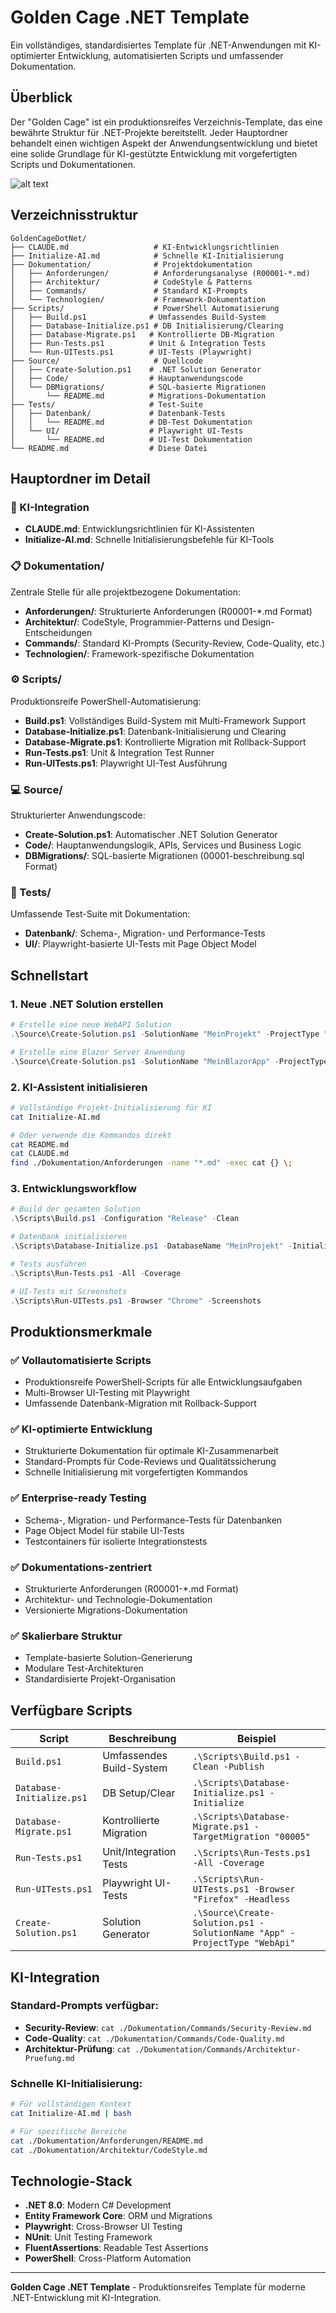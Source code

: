 ﻿# Golden Cage .NET Template

Ein vollständiges, standardisiertes Template für .NET-Anwendungen mit KI-optimierter Entwicklung, automatisierten Scripts und umfassender Dokumentation.

## Überblick

Der "Golden Cage" ist ein produktionsreifes Verzeichnis-Template, das eine bewährte Struktur für .NET-Projekte bereitstellt. Jeder Hauptordner behandelt einen wichtigen Aspekt der Anwendungsentwicklung und bietet eine solide Grundlage für KI-gestützte Entwicklung mit vorgefertigten Scripts und Dokumentationen.

![alt text](image.png)

## Verzeichnisstruktur

```
GoldenCageDotNet/
├── CLAUDE.md                   # KI-Entwicklungsrichtlinien
├── Initialize-AI.md            # Schnelle KI-Initialisierung
├── Dokumentation/              # Projektdokumentation
│   ├── Anforderungen/          # Anforderungsanalyse (R00001-*.md)
│   ├── Architektur/            # CodeStyle & Patterns
│   ├── Commands/               # Standard KI-Prompts
│   └── Technologien/           # Framework-Dokumentation
├── Scripts/                    # PowerShell Automatisierung
│   ├── Build.ps1              # Umfassendes Build-System
│   ├── Database-Initialize.ps1 # DB Initialisierung/Clearing
│   ├── Database-Migrate.ps1   # Kontrollierte DB-Migration
│   ├── Run-Tests.ps1          # Unit & Integration Tests
│   └── Run-UITests.ps1        # UI-Tests (Playwright)
├── Source/                     # Quellcode
│   ├── Create-Solution.ps1    # .NET Solution Generator
│   ├── Code/                  # Hauptanwendungscode
│   └── DBMigrations/          # SQL-basierte Migrationen
│       └── README.md          # Migrations-Dokumentation
├── Tests/                     # Test-Suite
│   ├── Datenbank/             # Datenbank-Tests
│   │   └── README.md          # DB-Test Dokumentation
│   └── UI/                    # Playwright UI-Tests
│       └── README.md          # UI-Test Dokumentation
└── README.md                  # Diese Datei
```

## Hauptordner im Detail

### 🤖 KI-Integration
- **CLAUDE.md**: Entwicklungsrichtlinien für KI-Assistenten
- **Initialize-AI.md**: Schnelle Initialisierungsbefehle für KI-Tools

### 📋 Dokumentation/
Zentrale Stelle für alle projektbezogene Dokumentation:
- **Anforderungen/**: Strukturierte Anforderungen (R00001-*.md Format)
- **Architektur/**: CodeStyle, Programmier-Patterns und Design-Entscheidungen
- **Commands/**: Standard KI-Prompts (Security-Review, Code-Quality, etc.)
- **Technologien/**: Framework-spezifische Dokumentation

### ⚙️ Scripts/
Produktionsreife PowerShell-Automatisierung:
- **Build.ps1**: Vollständiges Build-System mit Multi-Framework Support
- **Database-Initialize.ps1**: Datenbank-Initialisierung und Clearing
- **Database-Migrate.ps1**: Kontrollierte Migration mit Rollback-Support
- **Run-Tests.ps1**: Unit & Integration Test Runner
- **Run-UITests.ps1**: Playwright UI-Test Ausführung

### 💻 Source/
Strukturierter Anwendungscode:
- **Create-Solution.ps1**: Automatischer .NET Solution Generator
- **Code/**: Hauptanwendungslogik, APIs, Services und Business Logic
- **DBMigrations/**: SQL-basierte Migrationen (00001-beschreibung.sql Format)

### 🧪 Tests/
Umfassende Test-Suite mit Dokumentation:
- **Datenbank/**: Schema-, Migration- und Performance-Tests
- **UI/**: Playwright-basierte UI-Tests mit Page Object Model

## Schnellstart

### 1. Neue .NET Solution erstellen
```powershell
# Erstelle eine neue WebAPI Solution
.\Source\Create-Solution.ps1 -SolutionName "MeinProjekt" -ProjectType "WebApi"

# Erstelle eine Blazor Server Anwendung
.\Source\Create-Solution.ps1 -SolutionName "MeinBlazorApp" -ProjectType "BlazorServer" -AddDockerSupport
```

### 2. KI-Assistent initialisieren
```bash
# Vollständige Projekt-Initialisierung für KI
cat Initialize-AI.md

# Oder verwende die Kommandos direkt
cat README.md
cat CLAUDE.md
find ./Dokumentation/Anforderungen -name "*.md" -exec cat {} \;
```

### 3. Entwicklungsworkflow
```powershell
# Build der gesamten Solution
.\Scripts\Build.ps1 -Configuration "Release" -Clean

# Datenbank initialisieren
.\Scripts\Database-Initialize.ps1 -DatabaseName "MeinProjekt" -Initialize

# Tests ausführen
.\Scripts\Run-Tests.ps1 -All -Coverage

# UI-Tests mit Screenshots
.\Scripts\Run-UITests.ps1 -Browser "Chrome" -Screenshots
```

## Produktionsmerkmale

### ✅ **Vollautomatisierte Scripts**
- Produktionsreife PowerShell-Scripts für alle Entwicklungsaufgaben
- Multi-Browser UI-Testing mit Playwright
- Umfassende Datenbank-Migration mit Rollback-Support

### ✅ **KI-optimierte Entwicklung**
- Strukturierte Dokumentation für optimale KI-Zusammenarbeit
- Standard-Prompts für Code-Reviews und Qualitätssicherung
- Schnelle Initialisierung mit vorgefertigten Kommandos

### ✅ **Enterprise-ready Testing**
- Schema-, Migration- und Performance-Tests für Datenbanken
- Page Object Model für stabile UI-Tests
- Testcontainers für isolierte Integrationstests

### ✅ **Dokumentations-zentriert**
- Strukturierte Anforderungen (R00001-*.md Format)
- Architektur- und Technologie-Dokumentation
- Versionierte Migrations-Dokumentation

### ✅ **Skalierbare Struktur**
- Template-basierte Solution-Generierung
- Modulare Test-Architekturen
- Standardisierte Projekt-Organisation

## Verfügbare Scripts

| Script | Beschreibung | Beispiel |
|--------|-------------|----------|
| `Build.ps1` | Umfassendes Build-System | `.\Scripts\Build.ps1 -Clean -Publish` |
| `Database-Initialize.ps1` | DB Setup/Clear | `.\Scripts\Database-Initialize.ps1 -Initialize` |
| `Database-Migrate.ps1` | Kontrollierte Migration | `.\Scripts\Database-Migrate.ps1 -TargetMigration "00005"` |
| `Run-Tests.ps1` | Unit/Integration Tests | `.\Scripts\Run-Tests.ps1 -All -Coverage` |
| `Run-UITests.ps1` | Playwright UI-Tests | `.\Scripts\Run-UITests.ps1 -Browser "Firefox" -Headless` |
| `Create-Solution.ps1` | Solution Generator | `.\Source\Create-Solution.ps1 -SolutionName "App" -ProjectType "WebApi"` |

## KI-Integration

### Standard-Prompts verfügbar:
- **Security-Review**: `cat ./Dokumentation/Commands/Security-Review.md`
- **Code-Quality**: `cat ./Dokumentation/Commands/Code-Quality.md`
- **Architektur-Prüfung**: `cat ./Dokumentation/Commands/Architektur-Pruefung.md`

### Schnelle KI-Initialisierung:
```bash
# Für vollständigen Kontext
cat Initialize-AI.md | bash

# Für spezifische Bereiche
cat ./Dokumentation/Anforderungen/README.md
cat ./Dokumentation/Architektur/CodeStyle.md
```

## Technologie-Stack

- **.NET 8.0**: Modern C# Development
- **Entity Framework Core**: ORM und Migrations
- **Playwright**: Cross-Browser UI Testing
- **NUnit**: Unit Testing Framework
- **FluentAssertions**: Readable Test Assertions
- **PowerShell**: Cross-Platform Automation

---

**Golden Cage .NET Template** - Produktionsreifes Template für moderne .NET-Entwicklung mit KI-Integration.